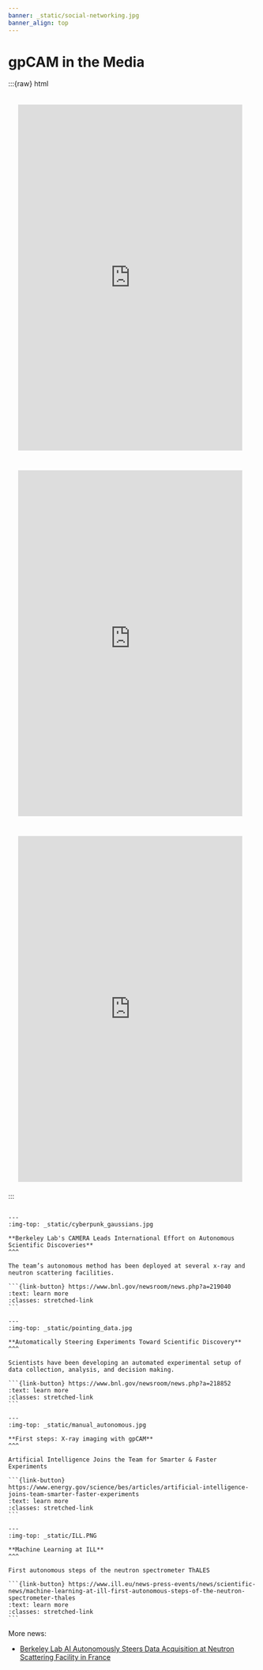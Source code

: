 ```yaml
---
banner: _static/social-networking.jpg
banner_align: top
---
```


# gpCAM in the Media

:::{raw} html

<iframe width="90%" height="700" style="padding: 20px;" src="https://cs.lbl.gov/news-media/news/2021/berkeley-labs-camera-leads-international-effort-on-autonomous-scientific-discoveries/" frameborder="0" allowfullscreen></iframe><br />
<iframe width="90%" height="700" style="padding: 20px;" src="https://berstructuralbioportal.org/ai-accelerates-autonomous-discovery-at-doe-synchrotron-and-neutron-facilities/" frameborder="0" allowfullscreen></iframe><br />
<iframe width="90%" height="700" style="padding: 20px;" src="https://www.ill.eu/news-press-events/news/scientific-news/the-institut-laue-langevin-part-of-project-on-autonomous-experiments" frameborder="0" allowfullscreen></iframe><br />
:::

````{panels}

---
:img-top: _static/cyberpunk_gaussians.jpg

**Berkeley Lab's CAMERA Leads International Effort on Autonomous Scientific Discoveries**
^^^

The team’s autonomous method has been deployed at several x-ray and neutron scattering facilities.

```{link-button} https://www.bnl.gov/newsroom/news.php?a=219040
:text: learn more
:classes: stretched-link
```

---
:img-top: _static/pointing_data.jpg

**Automatically Steering Experiments Toward Scientific Discovery**
^^^

Scientists have been developing an automated experimental setup of data collection, analysis, and decision making.

```{link-button} https://www.bnl.gov/newsroom/news.php?a=218852
:text: learn more
:classes: stretched-link
```

---
:img-top: _static/manual_autonomous.jpg

**First steps: X-ray imaging with gpCAM**
^^^

Artificial Intelligence Joins the Team for Smarter & Faster Experiments

```{link-button} https://www.energy.gov/science/bes/articles/artificial-intelligence-joins-team-smarter-faster-experiments
:text: learn more
:classes: stretched-link
```

---
:img-top: _static/ILL.PNG

**Machine Learning at ILL**
^^^

First autonomous steps of the neutron spectrometer ThALES

```{link-button} https://www.ill.eu/news-press-events/news/scientific-news/machine-learning-at-ill-first-autonomous-steps-of-the-neutron-spectrometer-thales
:text: learn more
:classes: stretched-link
```

````

More news:
- [Berkeley Lab AI Autonomously Steers Data Acquisition at Neutron Scattering Facility in France](https://crd.lbl.gov/news-and-publications/news/2020/berkeley-lab-ai-autonomously-steers-data-acquisition-at-neutron-scattering-facility-in-france)
